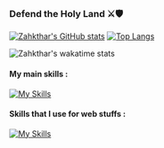 ### Defend the Holy Land ⚔️🛡️

[![Zahkthar's GitHub stats](https://github-readme-stats.vercel.app/api?username=zahkthar&show_icons=true&theme=merko)](https://github.com/anuraghazra/github-readme-stats)
[![Top Langs](https://github-readme-stats.vercel.app/api/top-langs/?username=zahkthar&layout=compact&theme=merko)](https://github.com/anuraghazra/github-readme-stats)

![Zahkthar's wakatime stats](https://github-readme-stats.vercel.app/api/wakatime?username=Zahkthar&layout=compact&theme=merko)

#### My main skills :

[![My Skills](https://skillicons.dev/icons?i=c,arduino,py,raspberrypi,vscode,git,github)](https://skillicons.dev)

#### Skills that I use for web stuffs :

[![My Skills](https://skillicons.dev/icons?i=html,css,php,symfony)](https://skillicons.dev)
